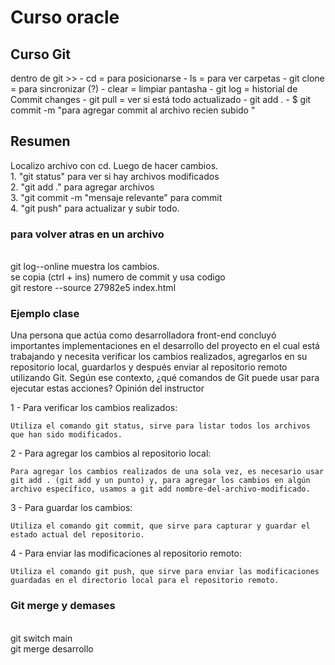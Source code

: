 <h1> Curso oracle </h1>

<h2>Curso Git </h2>
dentro de git >>
  - cd = para posicionarse
  - ls = para ver carpetas
  - git clone = para sincronizar (?)
  - clear = limpiar pantasha
  - git log = historial de Commit changes
  - git pull = ver si está todo actualizado
  - git add .
  - $ git commit -m "para agregar commit al archivo recien subido "
<h2> Resumen</h2>
<p>Localizo archivo con cd. Luego de hacer cambios.
  <br>1. "git status" para ver si hay archivos modificados
  <br>2. "git add ." para agregar archivos
  <br>3. "git commit -m "mensaje relevante" para commit
  <br>4. "git push" para actualizar y subir todo.
  <br> <h3> para volver atras en un archivo </h3>
  <br> git log--online muestra los cambios. 
  <br> se copia (ctrl + ins) numero de commit y usa codigo
  <br> git restore --source 27982e5 index.html
</p>

<p>
  <h3> Ejemplo clase </h3>
  

Una persona que actúa como desarrolladora front-end concluyó importantes implementaciones en el desarrollo del proyecto en el cual está trabajando y necesita verificar los cambios realizados, agregarlos en su repositorio local, guardarlos y después enviar al repositorio remoto utilizando Git. Según ese contexto, ¿qué comandos de Git puede usar para ejecutar estas acciones?
Opinión del instructor

1 - Para verificar los cambios realizados:

    Utiliza el comando git status, sirve para listar todos los archivos que han sido modificados.

2 - Para agregar los cambios al repositorio local:

    Para agregar los cambios realizados de una sola vez, es necesario usar git add . (git add y un punto) y, para agregar los cambios en algún archivo específico, usamos a git add nombre-del-archivo-modificado.

3 - Para guardar los cambios:

    Utiliza el comando git commit, que sirve para capturar y guardar el estado actual del repositorio.

4 - Para enviar las modificaciones al repositorio remoto:

    Utiliza el comando git push, que sirve para enviar las modificaciones guardadas en el directorio local para el repositorio remoto.


</p>

<h3>Git merge y demases</h3>
<br>git switch main
<br>git merge desarrollo

